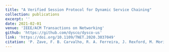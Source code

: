 ```yaml
---
title: "A Verified Session Protocol for Dynamic Service Chaining"
collection: publications
excerpt: ''
date: 2021-02-01
venue: 'IEEE/ACM Transactions on Networking'
github: 'https://github.com/dysco/dysco-us'
link: 'https://doi.org/10.1109/TNET.2020.3037049'
citation: 'P. Zave, F. B. Carvalho, R. A. Ferreira, J. Rexford, M. Morimoto and X. K. Zou. &quot;A Verified Session Protocol for Dynamic Service Chaining.&quot; <i>IEEE/ACM Transactions on Networking</i>.'
---
```

